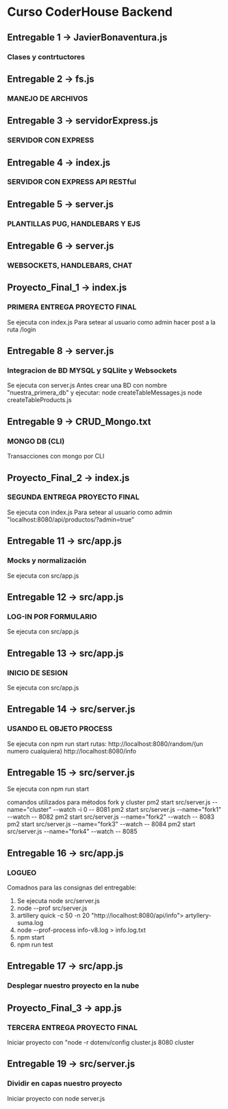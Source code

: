 # Curso CoderHouse Backend

## Entregable 1 -> JavierBonaventura.js
### Clases y contrtuctores

## Entregable 2 -> fs.js
### MANEJO DE ARCHIVOS

## Entregable 3 -> servidorExpress.js
### SERVIDOR CON EXPRESS

## Entregable 4 -> index.js
### SERVIDOR CON EXPRESS API RESTful

## Entregable 5 -> server.js
### PLANTILLAS PUG, HANDLEBARS Y EJS

## Entregable 6 -> server.js
### WEBSOCKETS, HANDLEBARS, CHAT

## Proyecto_Final_1 -> index.js
### PRIMERA ENTREGA PROYECTO FINAL
Se ejecuta con index.js
Para setear al usuario como admin hacer post a la ruta /login

## Entregable 8 -> server.js
### Integracion de BD MYSQL y SQLlite y Websockets
Se ejecuta con server.js
Antes crear una BD con nombre "nuestra_primera_db" y ejecutar:
node createTableMessages.js
node createTableProducts.js

## Entregable 9 -> CRUD_Mongo.txt
### MONGO DB (CLI)
Transacciones con mongo por CLI

## Proyecto_Final_2 -> index.js
### SEGUNDA ENTREGA PROYECTO FINAL
Se ejecuta con index.js
Para setear al usuario como admin "localhost:8080/api/productos/?admin=true"

## Entregable 11 -> src/app.js
### Mocks y normalización
Se ejecuta con src/app.js

## Entregable 12 -> src/app.js
### LOG-IN POR FORMULARIO
Se ejecuta con src/app.js


## Entregable 13 -> src/app.js
### INICIO DE SESION
Se ejecuta con src/app.js

## Entregable 14 -> src/server.js
### USANDO EL OBJETO PROCESS
Se ejecuta con npm run start
rutas: 
http://localhost:8080/random/(un numero cualquiera)
http://localhost:8080/info

## Entregable 15 -> src/server.js
Se ejecuta con npm run start

comandos utilizados para métodos fork y cluster
pm2 start src/server.js --name="cluster" --watch -i 0 -- 8081
pm2 start src/server.js --name="fork1" --watch -- 8082
pm2 start src/server.js --name="fork2" --watch -- 8083
pm2 start src/server.js --name="fork3" --watch -- 8084
pm2 start src/server.js --name="fork4" --watch -- 8085

## Entregable 16 -> src/app.js
### LOGUEO
Comadnos para las consignas del entregable:
1) Se ejecuta node src/server.js
2) node --prof src/server.js 
3) artillery quick -c 50 -n 20 "http://localhost:8080/api/info"> artyllery-suma.log
4) node --prof-process info-v8.log > info.log.txt
5) npm start
6) npm run test

## Entregable 17 -> src/app.js
### Desplegar nuestro proyecto en la nube

## Proyecto_Final_3 -> app.js
### TERCERA ENTREGA PROYECTO FINAL
Iniciar proyecto con "node -r dotenv/config cluster.js 8080 cluster

## Entregable 19 -> src/server.js
### Dividir en capas nuestro proyecto
Iniciar proyecto con node server.js